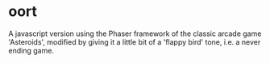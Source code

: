 # oort
A javascript version using the Phaser framework of the classic arcade game 'Asteroids', modified by giving it a little bit of a 'flappy bird' tone, i.e. a never ending game.
